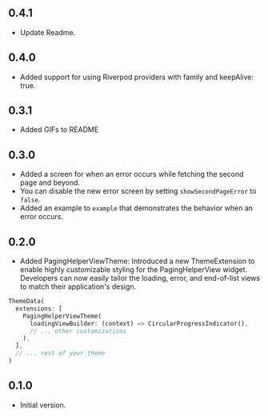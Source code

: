 ## 0.4.1

- Update Readme.

## 0.4.0

- Added support for using Riverpod providers with family and keepAlive: true.

## 0.3.1

- Added GIFs to README

## 0.3.0

- Added a screen for when an error occurs while fetching the second page and beyond.
- You can disable the new error screen by setting `showSecondPageError` to `false`.
- Added an example to `example` that demonstrates the behavior when an error occurs.

## 0.2.0

- Added PagingHelperViewTheme: Introduced a new ThemeExtension to enable highly customizable styling for the PagingHelperView widget. Developers can now easily tailor the loading, error, and end-of-list views to match their application's design.

```dart
ThemeData(
  extensions: [
    PagingHelperViewTheme(
      loadingViewBuilder: (context) => CircularProgressIndicator(),
      // ... other customizations
    ),
  ],
  // ... rest of your theme
)
```

## 0.1.0

- Initial version.
